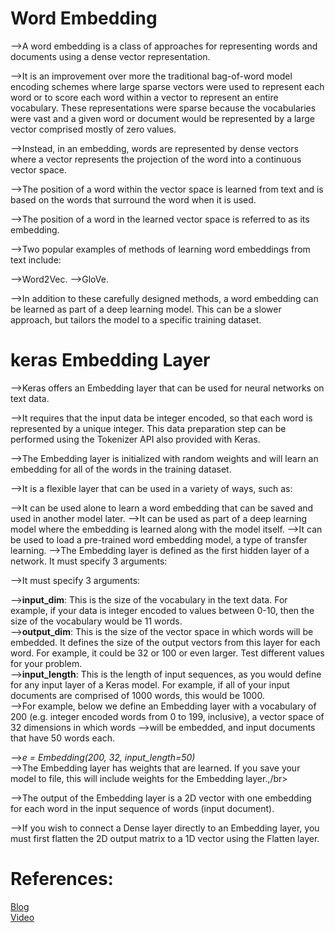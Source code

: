 # Word Embedding
-->A word embedding is a class of approaches for representing words and documents using a dense vector representation.

-->It is an improvement over more the traditional bag-of-word model encoding schemes where large sparse vectors were used to represent each word or to score each word within a vector to represent an entire vocabulary. These representations were sparse because the vocabularies were vast and a given word or document would be represented by a large vector comprised mostly of zero values.

-->Instead, in an embedding, words are represented by dense vectors where a vector represents the projection of the word into a continuous vector space.

-->The position of a word within the vector space is learned from text and is based on the words that surround the word when it is used.

-->The position of a word in the learned vector space is referred to as its embedding.

-->Two popular examples of methods of learning word embeddings from text include:

-->Word2Vec.
-->GloVe.

-->In addition to these carefully designed methods, a word embedding can be learned as part of a deep learning model. This can be a slower approach, but tailors the model to a specific training dataset.

# keras Embedding Layer
-->Keras offers an Embedding layer that can be used for neural networks on text data.

-->It requires that the input data be integer encoded, so that each word is represented by a unique integer. This data preparation step can be performed using the Tokenizer API also provided with Keras.

-->The Embedding layer is initialized with random weights and will learn an embedding for all of the words in the training dataset.

-->It is a flexible layer that can be used in a variety of ways, such as:

-->It can be used alone to learn a word embedding that can be saved and used in another model later.
-->It can be used as part of a deep learning model where the embedding is learned along with the model itself.
-->It can be used to load a pre-trained word embedding model, a type of transfer learning.
-->The Embedding layer is defined as the first hidden layer of a network. It must specify 3 arguments:

-->It must specify 3 arguments:

-->**input_dim**: This is the size of the vocabulary in the text data. For example, if your data is integer encoded to values between 0-10, then the size of the vocabulary would be 11 words.</br>
-->**output_dim**: This is the size of the vector space in which words will be embedded. It defines the size of the output vectors from this layer for each word. For example, it could be 32 or 100 or even larger. Test different values for your problem.</br>
-->**input_length**: This is the length of input sequences, as you would define for any input layer of a Keras model. For example, if all of your input documents are comprised of 1000 words, this would be 1000.</br>
-->For example, below we define an Embedding layer with a vocabulary of 200 (e.g. integer encoded words from 0 to 199, inclusive), a vector space of 32 dimensions in which words -->will be embedded, and input documents that have 50 words each.</br>

-->*e = Embedding(200, 32, input_length=50)*</br>
-->The Embedding layer has weights that are learned. If you save your model to file, this will include weights for the Embedding layer.,/br>

-->The output of the Embedding layer is a 2D vector with one embedding for each word in the input sequence of words (input document).</br>

-->If you wish to connect a Dense layer directly to an Embedding layer, you must first flatten the 2D output matrix to a 1D vector using the Flatten layer.</br>

# References:
[Blog](https://machinelearningmastery.com/use-word-embedding-layers-deep-learning-keras/)</br>
[Video](https://www.youtube.com/watch?v=pO_6Jk0QtKw&list=PLZoTAELRMXVPGU70ZGsckrMdr0FteeRUi&index=42)
